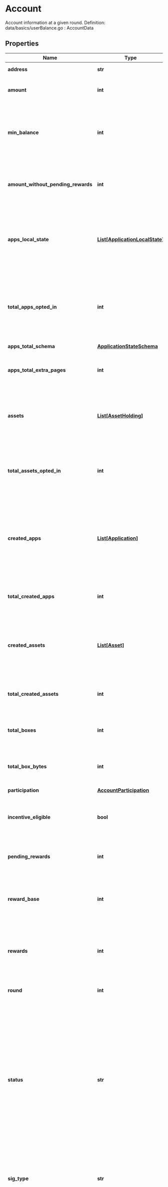 # Account

Account information at a given round.  Definition: data/basics/userBalance.go : AccountData 

## Properties

Name | Type | Description | Notes
------------ | ------------- | ------------- | -------------
**address** | **str** | the account public key | 
**amount** | **int** | \\[algo\\] total number of MicroAlgos in the account | 
**min_balance** | **int** | MicroAlgo balance required by the account.  The requirement grows based on asset and application usage. | 
**amount_without_pending_rewards** | **int** | specifies the amount of MicroAlgos in the account, without the pending rewards. | 
**apps_local_state** | [**List[ApplicationLocalState]**](ApplicationLocalState.md) | \\[appl\\] applications local data stored in this account.  Note the raw object uses &#x60;map[int] -&gt; AppLocalState&#x60; for this type. | [optional] 
**total_apps_opted_in** | **int** | The count of all applications that have been opted in, equivalent to the count of application local data (AppLocalState objects) stored in this account. | 
**apps_total_schema** | [**ApplicationStateSchema**](ApplicationStateSchema.md) |  | [optional] 
**apps_total_extra_pages** | **int** | \\[teap\\] the sum of all extra application program pages for this account. | [optional] 
**assets** | [**List[AssetHolding]**](AssetHolding.md) | \\[asset\\] assets held by this account.  Note the raw object uses &#x60;map[int] -&gt; AssetHolding&#x60; for this type. | [optional] 
**total_assets_opted_in** | **int** | The count of all assets that have been opted in, equivalent to the count of AssetHolding objects held by this account. | 
**created_apps** | [**List[Application]**](Application.md) | \\[appp\\] parameters of applications created by this account including app global data.  Note: the raw account uses &#x60;map[int] -&gt; AppParams&#x60; for this type. | [optional] 
**total_created_apps** | **int** | The count of all apps (AppParams objects) created by this account. | 
**created_assets** | [**List[Asset]**](Asset.md) | \\[apar\\] parameters of assets created by this account.  Note: the raw account uses &#x60;map[int] -&gt; Asset&#x60; for this type. | [optional] 
**total_created_assets** | **int** | The count of all assets (AssetParams objects) created by this account. | 
**total_boxes** | **int** | \\[tbx\\] The number of existing boxes created by this account&#39;s app. | [optional] 
**total_box_bytes** | **int** | \\[tbxb\\] The total number of bytes used by this account&#39;s app&#39;s box keys and values. | [optional] 
**participation** | [**AccountParticipation**](AccountParticipation.md) |  | [optional] 
**incentive_eligible** | **bool** | Whether or not the account can receive block incentives if its balance is in range at proposal time. | [optional] 
**pending_rewards** | **int** | amount of MicroAlgos of pending rewards in this account. | 
**reward_base** | **int** | \\[ebase\\] used as part of the rewards computation. Only applicable to accounts which are participating. | [optional] 
**rewards** | **int** | \\[ern\\] total rewards of MicroAlgos the account has received, including pending rewards. | 
**round** | **int** | The round for which this information is relevant. | 
**status** | **str** | \\[onl\\] delegation status of the account&#39;s MicroAlgos * Offline - indicates that the associated account is delegated. *  Online  - indicates that the associated account used as part of the delegation pool. *   NotParticipating - indicates that the associated account is neither a delegator nor a delegate. | 
**sig_type** | **str** | Indicates what type of signature is used by this account, must be one of: * sig * msig * lsig | [optional] 
**auth_addr** | **str** | \\[spend\\] the address against which signing should be checked. If empty, the address of the current account is used. This field can be updated in any transaction by setting the RekeyTo field. | [optional] 
**last_proposed** | **int** | The round in which this account last proposed the block. | [optional] 
**last_heartbeat** | **int** | The round in which this account last went online, or explicitly renewed their online status. | [optional] 

## Example

```python
from algokit_algod_api.models.account import Account

# TODO update the JSON string below
json = "{}"
# create an instance of Account from a JSON string
account_instance = Account.from_json(json)
# print the JSON string representation of the object
print(Account.to_json())

# convert the object into a dict
account_dict = account_instance.to_dict()
# create an instance of Account from a dict
account_from_dict = Account.from_dict(account_dict)
```
[[Back to Model list]](../README.md#documentation-for-models) [[Back to API list]](../README.md#documentation-for-api-endpoints) [[Back to README]](../README.md)


